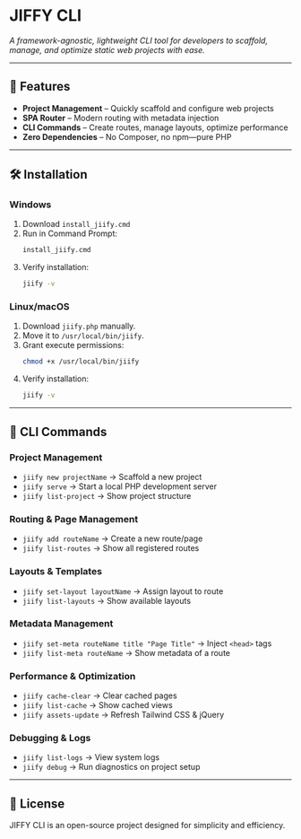 # JIFFY CLI

*A framework-agnostic, lightweight CLI tool for developers to scaffold, manage, and optimize static web projects with ease.*

---

## 🚀 Features

- **Project Management** – Quickly scaffold and configure web projects  
- **SPA Router** – Modern routing with metadata injection  
- **CLI Commands** – Create routes, manage layouts, optimize performance  
- **Zero Dependencies** – No Composer, no npm—pure PHP  

---

## 🛠 Installation

### Windows

1. Download `install_jiify.cmd`  
2. Run in Command Prompt:  
   ```cmd
   install_jiify.cmd
   ```
3. Verify installation:  
   ```cmd
   jiify -v
   ```

### Linux/macOS

1. Download `jiify.php` manually.  
2. Move it to `/usr/local/bin/jiify`.  
3. Grant execute permissions:  
   ```bash
   chmod +x /usr/local/bin/jiify
   ```
4. Verify installation:  
   ```bash
   jiify -v
   ```

---

## 🔹 CLI Commands

### Project Management

- `jiify new projectName` → Scaffold a new project  
- `jiify serve` → Start a local PHP development server  
- `jiify list-project` → Show project structure  

### Routing & Page Management

- `jiify add routeName` → Create a new route/page  
- `jiify list-routes` → Show all registered routes  

### Layouts & Templates

- `jiify set-layout layoutName` → Assign layout to route  
- `jiify list-layouts` → Show available layouts  

### Metadata Management

- `jiify set-meta routeName title "Page Title"` → Inject `<head>` tags  
- `jiify list-meta routeName` → Show metadata of a route  

### Performance & Optimization

- `jiify cache-clear` → Clear cached pages  
- `jiify list-cache` → Show cached views  
- `jiify assets-update` → Refresh Tailwind CSS & jQuery  

### Debugging & Logs

- `jiify list-logs` → View system logs  
- `jiify debug` → Run diagnostics on project setup  

---

## 📌 License

JIFFY CLI is an open-source project designed for simplicity and efficiency.
